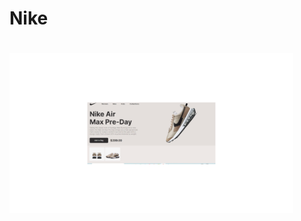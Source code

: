 <h1>Nike<h1>
  
 <img  width="90%" src="https://github.com/AugustoSAP/Nike-projeto/blob/main/assets/Nike%20air.png"> 

